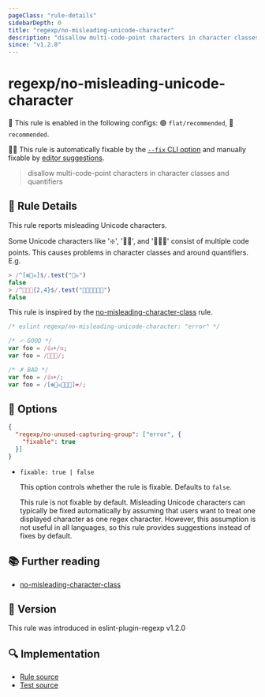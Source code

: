 ```yaml
---
pageClass: "rule-details"
sidebarDepth: 0
title: "regexp/no-misleading-unicode-character"
description: "disallow multi-code-point characters in character classes and quantifiers"
since: "v1.2.0"
---
```

# regexp/no-misleading-unicode-character

💼 This rule is enabled in the following configs: 🟢 `flat/recommended`, 🔵 `recommended`.

🔧💡 This rule is automatically fixable by the [`--fix` CLI option](https://eslint.org/docs/latest/user-guide/command-line-interface#--fix) and manually fixable by [editor suggestions](https://eslint.org/docs/latest/use/core-concepts#rule-suggestions).

<!-- end auto-generated rule header -->

> disallow multi-code-point characters in character classes and quantifiers

## :book: Rule Details

This rule reports misleading Unicode characters.

Some Unicode characters like '❇️', '🏴‍☠️', and '👨‍👩‍👦' consist of multiple code points. This causes problems in character classes and around quantifiers. E.g.

```js
> /^[❇️🏴‍☠️]$/.test("🏴‍☠️")
false
> /^👨‍👩‍👦{2,4}$/.test("👨‍👩‍👦👨‍👩‍👦")
false
```

This rule is inspired by the [no-misleading-character-class] rule.

<eslint-code-block fix>

```js
/* eslint regexp/no-misleading-unicode-character: "error" */

/* ✓ GOOD */
var foo = /👍+/u;
var foo = /👨‍👩‍👦/;

/* ✗ BAD */
var foo = /👍+/;
var foo = /[❇️🏴‍☠️👨‍👩‍👦]❤️/;
```

</eslint-code-block>

## :wrench: Options

```json
{
  "regexp/no-unused-capturing-group": ["error", {
    "fixable": true
  }]
}
```

- `fixable: true | false`

  This option controls whether the rule is fixable. Defaults to `false`.

  This rule is not fixable by default. Misleading Unicode characters can typically be fixed automatically by assuming that users want to treat one displayed character as one regex character. However, this assumption is not useful in all languages, so this rule provides suggestions instead of fixes by default.

## :books: Further reading

- [no-misleading-character-class]

[no-misleading-character-class]: https://eslint.org/docs/rules/no-misleading-character-class

## :rocket: Version

This rule was introduced in eslint-plugin-regexp v1.2.0

## :mag: Implementation

- [Rule source](https://github.com/ota-meshi/eslint-plugin-regexp/blob/master/lib/rules/no-misleading-unicode-character.ts)
- [Test source](https://github.com/ota-meshi/eslint-plugin-regexp/blob/master/tests/lib/rules/no-misleading-unicode-character.ts)
